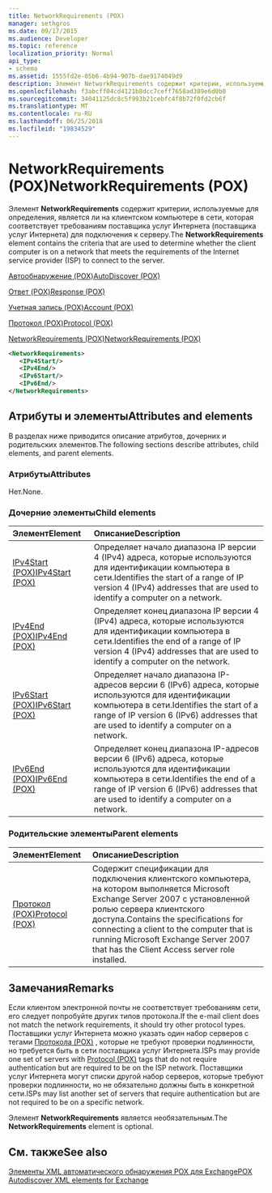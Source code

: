 ```yaml
---
title: NetworkRequirements (POX)
manager: sethgros
ms.date: 09/17/2015
ms.audience: Developer
ms.topic: reference
localization_priority: Normal
api_type:
- schema
ms.assetid: 1555fd2e-05b6-4b94-907b-dae9174049d9
description: Элемент NetworkRequirements содержит критерии, используемые для определения, является ли на клиентском компьютере в сети, которая соответствует требованиям поставщика услуг Интернета (поставщика услуг Интернета) для подключения к серверу.
ms.openlocfilehash: f3abcff04cd4121b8dcc7ceff7658ad389e6d0b0
ms.sourcegitcommit: 34041125dc8c5f993b21cebfc4f8b72f0fd2cb6f
ms.translationtype: MT
ms.contentlocale: ru-RU
ms.lasthandoff: 06/25/2018
ms.locfileid: "19834529"
---
```

# <a name="networkrequirements-pox"></a><span data-ttu-id="6c563-103">NetworkRequirements (POX)</span><span class="sxs-lookup"><span data-stu-id="6c563-103">NetworkRequirements (POX)</span></span>

<span data-ttu-id="6c563-104">Элемент **NetworkRequirements** содержит критерии, используемые для определения, является ли на клиентском компьютере в сети, которая соответствует требованиям поставщика услуг Интернета (поставщика услуг Интернета) для подключения к серверу.</span><span class="sxs-lookup"><span data-stu-id="6c563-104">The **NetworkRequirements** element contains the criteria that are used to determine whether the client computer is on a network that meets the requirements of the Internet service provider (ISP) to connect to the server.</span></span> 
  
[<span data-ttu-id="6c563-105">Автообнаружение (POX)</span><span class="sxs-lookup"><span data-stu-id="6c563-105">AutoDiscover (POX)</span></span>](autodiscover-pox.md)
  
[<span data-ttu-id="6c563-106">Ответ (POX)</span><span class="sxs-lookup"><span data-stu-id="6c563-106">Response (POX)</span></span>](response-pox.md)
  
[<span data-ttu-id="6c563-107">Учетная запись (POX)</span><span class="sxs-lookup"><span data-stu-id="6c563-107">Account (POX)</span></span>](account-pox.md)
  
[<span data-ttu-id="6c563-108">Протокол (POX)</span><span class="sxs-lookup"><span data-stu-id="6c563-108">Protocol (POX)</span></span>](protocol-pox.md)
  
[<span data-ttu-id="6c563-109">NetworkRequirements (POX)</span><span class="sxs-lookup"><span data-stu-id="6c563-109">NetworkRequirements (POX)</span></span>](networkrequirements-pox.md)
  
```xml
<NetworkRequirements>
   <IPv4Start/>
   <IPv4End/>
   <IPv6Start/>
   <IPv6End/>
</NetworkRequirements>
```

## <a name="attributes-and-elements"></a><span data-ttu-id="6c563-110">Атрибуты и элементы</span><span class="sxs-lookup"><span data-stu-id="6c563-110">Attributes and elements</span></span>

<span data-ttu-id="6c563-111">В разделах ниже приводится описание атрибутов, дочерних и родительских элементов.</span><span class="sxs-lookup"><span data-stu-id="6c563-111">The following sections describe attributes, child elements, and parent elements.</span></span>
  
### <a name="attributes"></a><span data-ttu-id="6c563-112">Атрибуты</span><span class="sxs-lookup"><span data-stu-id="6c563-112">Attributes</span></span>

<span data-ttu-id="6c563-113">Нет.</span><span class="sxs-lookup"><span data-stu-id="6c563-113">None.</span></span>
  
### <a name="child-elements"></a><span data-ttu-id="6c563-114">Дочерние элементы</span><span class="sxs-lookup"><span data-stu-id="6c563-114">Child elements</span></span>

|<span data-ttu-id="6c563-115">**Элемент**</span><span class="sxs-lookup"><span data-stu-id="6c563-115">**Element**</span></span>|<span data-ttu-id="6c563-116">**Описание**</span><span class="sxs-lookup"><span data-stu-id="6c563-116">**Description**</span></span>|
|:-----|:-----|
|[<span data-ttu-id="6c563-117">IPv4Start (POX)</span><span class="sxs-lookup"><span data-stu-id="6c563-117">IPv4Start (POX)</span></span>](ipv4start-pox.md) <br/> |<span data-ttu-id="6c563-118">Определяет начало диапазона IP версии 4 (IPv4) адреса, которые используются для идентификации компьютера в сети.</span><span class="sxs-lookup"><span data-stu-id="6c563-118">Identifies the start of a range of IP version 4 (IPv4) addresses that are used to identify a computer on a network.</span></span>  <br/> |
|[<span data-ttu-id="6c563-119">IPv4End (POX)</span><span class="sxs-lookup"><span data-stu-id="6c563-119">IPv4End (POX)</span></span>](ipv4end-pox.md) <br/> |<span data-ttu-id="6c563-120">Определяет конец диапазона IP версии 4 (IPv4) адреса, которые используются для идентификации компьютера в сети.</span><span class="sxs-lookup"><span data-stu-id="6c563-120">Identifies the end of a range of IP version 4 (IPv4) addresses that are used to identify a computer on the network.</span></span>  <br/> |
|[<span data-ttu-id="6c563-121">IPv6Start (POX)</span><span class="sxs-lookup"><span data-stu-id="6c563-121">IPv6Start (POX)</span></span>](ipv6start-pox.md) <br/> |<span data-ttu-id="6c563-122">Определяет начало диапазона IP-адресов версии 6 (IPv6) адреса, которые используются для идентификации компьютера в сети.</span><span class="sxs-lookup"><span data-stu-id="6c563-122">Identifies the start of a range of IP version 6 (IPv6) addresses that are used to identify a computer on a network.</span></span>  <br/> |
|[<span data-ttu-id="6c563-123">IPv6End (POX)</span><span class="sxs-lookup"><span data-stu-id="6c563-123">IPv6End (POX)</span></span>](ipv6end-pox.md) <br/> |<span data-ttu-id="6c563-124">Определяет конец диапазона IP-адресов версии 6 (IPv6) адреса, которые используются для идентификации компьютера в сети.</span><span class="sxs-lookup"><span data-stu-id="6c563-124">Identifies the end of a range of IP version 6 (IPv6) addresses that are used to identify a computer on a network.</span></span>  <br/> |
   
### <a name="parent-elements"></a><span data-ttu-id="6c563-125">Родительские элементы</span><span class="sxs-lookup"><span data-stu-id="6c563-125">Parent elements</span></span>

|<span data-ttu-id="6c563-126">**Элемент**</span><span class="sxs-lookup"><span data-stu-id="6c563-126">**Element**</span></span>|<span data-ttu-id="6c563-127">**Описание**</span><span class="sxs-lookup"><span data-stu-id="6c563-127">**Description**</span></span>|
|:-----|:-----|
|[<span data-ttu-id="6c563-128">Протокол (POX)</span><span class="sxs-lookup"><span data-stu-id="6c563-128">Protocol (POX)</span></span>](protocol-pox.md) <br/> |<span data-ttu-id="6c563-129">Содержит спецификации для подключения клиентского компьютера, на котором выполняется Microsoft Exchange Server 2007 с установленной ролью сервера клиентского доступа.</span><span class="sxs-lookup"><span data-stu-id="6c563-129">Contains the specifications for connecting a client to the computer that is running Microsoft Exchange Server 2007 that has the Client Access server role installed.</span></span>  <br/> |
   
## <a name="remarks"></a><span data-ttu-id="6c563-130">Замечания</span><span class="sxs-lookup"><span data-stu-id="6c563-130">Remarks</span></span>

<span data-ttu-id="6c563-131">Если клиентом электронной почты не соответствует требованиям сети, его следует попробуйте других типов протокола.</span><span class="sxs-lookup"><span data-stu-id="6c563-131">If the e-mail client does not match the network requirements, it should try other protocol types.</span></span> <span data-ttu-id="6c563-132">Поставщики услуг Интернета можно указать один набор серверов с тегами [Протокола (POX)](protocol-pox.md) , которые не требуют проверки подлинности, но требуется быть в сети поставщика услуг Интернета.</span><span class="sxs-lookup"><span data-stu-id="6c563-132">ISPs may provide one set of servers with [Protocol (POX)](protocol-pox.md) tags that do not require authentication but are required to be on the ISP network.</span></span> <span data-ttu-id="6c563-133">Поставщики услуг Интернета могут списки другой набор серверов, которые требуют проверки подлинности, но не обязательно должны быть в конкретной сети.</span><span class="sxs-lookup"><span data-stu-id="6c563-133">ISPs may list another set of servers that require authentication but are not required to be on a specific network.</span></span> 
  
<span data-ttu-id="6c563-134">Элемент **NetworkRequirements** является необязательным.</span><span class="sxs-lookup"><span data-stu-id="6c563-134">The **NetworkRequirements** element is optional.</span></span> 
  
## <a name="see-also"></a><span data-ttu-id="6c563-135">См. также</span><span class="sxs-lookup"><span data-stu-id="6c563-135">See also</span></span>



[<span data-ttu-id="6c563-136">Элементы XML автоматического обнаружения POX для Exchange</span><span class="sxs-lookup"><span data-stu-id="6c563-136">POX Autodiscover XML elements for Exchange</span></span>](pox-autodiscover-xml-elements-for-exchange.md)


